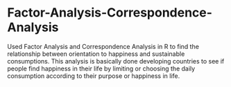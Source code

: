 # Factor-Analysis-Correspondence-Analysis
Used Factor Analysis and Correspondence Analysis in R to find the relationship between orientation to happiness and sustainable consumptions. This analysis is basically done
developing countries to see if people find happiness in their life by limiting or choosing the daily consumption according to their purpose or happiness in life.

